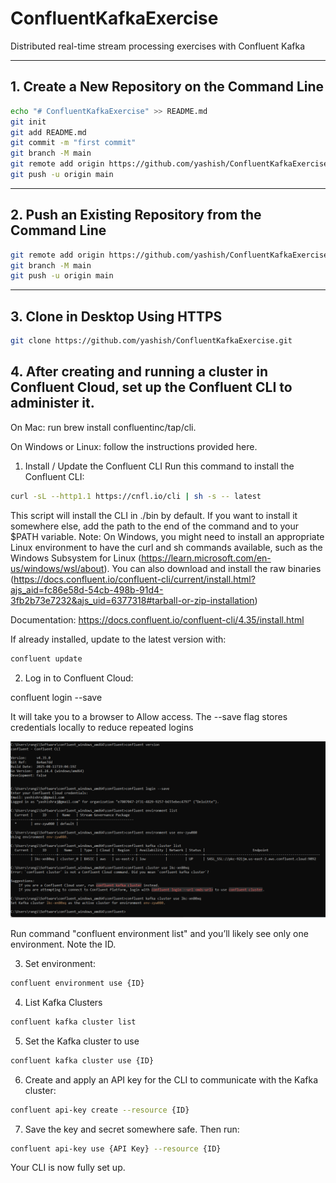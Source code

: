 # ConfluentKafkaExercise

Distributed real-time stream processing exercises with Confluent Kafka

---

## 1. Create a New Repository on the Command Line

```sh
echo "# ConfluentKafkaExercise" >> README.md
git init
git add README.md
git commit -m "first commit"
git branch -M main
git remote add origin https://github.com/yashish/ConfluentKafkaExercise.git
git push -u origin main
```

---

## 2. Push an Existing Repository from the Command Line

```sh
git remote add origin https://github.com/yashish/ConfluentKafkaExercise.git
git branch -M main
git push -u origin main
```

---

## 3. Clone in Desktop Using HTTPS

```sh
git clone https://github.com/yashish/ConfluentKafkaExercise.git
```

## 4. After creating and running a cluster in Confluent Cloud, set up the Confluent CLI to administer it.

On Mac: run brew install confluentinc/tap/cli.

On Windows or Linux: follow the instructions provided here.

1. Install / Update the Confluent CLI
Run this command to install the Confluent CLI:

```sh
curl -sL --http1.1 https://cnfl.io/cli | sh -s -- latest
```

This script will install the CLI in ./bin by default. If you want to install it somewhere else, add the path to the end of the command and to your $PATH variable.
Note: On Windows, you might need to install an appropriate Linux environment to have the curl and sh commands available, such as the Windows Subsystem for Linux (https://learn.microsoft.com/en-us/windows/wsl/about). You can also download and install the raw binaries (https://docs.confluent.io/confluent-cli/current/install.html?ajs_aid=fc86e58d-54cb-498b-91d4-3fb2b73e7232&ajs_uid=6377318#tarball-or-zip-installation)

Documentation: https://docs.confluent.io/confluent-cli/4.35/install.html

If already installed, update to the latest version with:

```sh
confluent update
```

2. Log in to Confluent Cloud:

confluent login --save

It will take you to a browser to Allow access. The --save flag stores credentials locally to reduce repeated logins

![alt text](image-2.png)

Run command "confluent environment list" and you’ll likely see only one environment. Note the ID.

3. Set environment:

```sh
confluent environment use {ID}
```

4. List Kafka Clusters

```sh
confluent kafka cluster list
```

5. Set the Kafka cluster to use

```sh
confluent kafka cluster use {ID}
```

6. Create and apply an API key for the CLI to communicate with the Kafka cluster:

```sh
confluent api-key create --resource {ID}
```

7. Save the key and secret somewhere safe. Then run:

```sh
confluent api-key use {API Key} --resource {ID}
```

Your CLI is now fully set up.